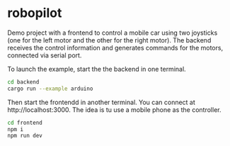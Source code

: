 # robopilot
Demo project with a frontend to control a mobile car using two joysticks (one for the left motor and the other for the right motor).
The backend receives the control information and generates commands for the motors, connected via serial port.

To launch the example, start the the backend in one terminal.
```bash
cd backend
cargo run --example arduino
```

Then start the frontendd in another terminal. You can connect at http://localhost:3000. The idea is tu use a mobile phone as the controller.

```bash
cd frontend
npm i
npm run dev
```

